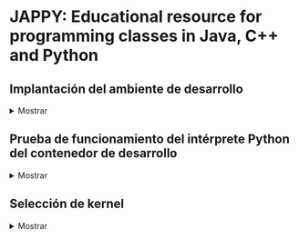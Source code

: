 # JAPPY: Educational resource for programming classes in  Java,  C++ and Python


## Implantación del ambiente de desarrollo

<details>
<summary>Mostrar</summary>

### Software base

Los ejemplos y las tareas de la asignatura se realizarán utilizando `VS Code` como herramienta de desarrollo y Docker como tecnología de infraestructura. Para lograr esto, en su computador deberá instalar:

* [VS Code](https://code.visualstudio.com)
* [Docker desktop](https://docs.docker.com/get-docker/)
* [GitHub CLI](https://github.com/cli/cli#installation) *(Opcional)*


**Observación**: Se recomienda que en la instalación de VS Code, se seleccione la opción **Agregar opción Abrir con VS Code** a archivos y directorios. Esta opción está sólo disponible en forma nativa para la versión de Windows. Si utiliza MacOSX, deberá seguir las instrucciones que se detallan a continuación.

><details>
><summary>Opción "Abrir en VS Code" en MacOSX</summary>
>
>- Abrir Automator
>- Crear un nuevo documento
>- Seleccionar "Acción rápida"
>- Configura "FLujo de trabajo recibe el actual" a `archivos o carpetas` en `cualquier aplicaciòn`
>- Agregar la acción `Ejecutar el script shell` 
>- configurar "Shell" al que utilizan normalmente (p.e. `/bin/bash`)
>- Configurar "Pasar datos de entrada" a `como argumentos`
>- En la sección del código del script, escribir:
><pre>
>   for f in "$@"; do
>     open -a 'Visual Studio Code' "$@"
>   done
></pre>
>- Salvar como  `Abrir en VS Code`
></details>

### Instalación del contenedor de desarrollo 
1) Crear una carpeta y abrir un terminal dentro de esa carpeta:

<figure>
    <div align="center" width="80%">
        <img width="80%" src="https://raw.githubusercontent.com/g-courses/jappy.rc/refs/heads/main/imgs/classroom/paso01.png" alt=""/>
        <br />
        <figure-caption>Figura 1. Ejemplo de creación de carpeta "clases" y el terminal respectivo.</figure-caption>
    </div>
</figure>

<br />

2) Clone este repositorio:

```
git clone https://github.com/g-courses/jappy.classroom.git
```

<figure>
    <div align="center" width="80%">
        <img width="80%" src="https://raw.githubusercontent.com/g-courses/jappy.rc/refs/heads/main/imgs/classroom/paso02-01.png" alt=""/>
        <br />
        <figure-caption>Figura 2a. Clonación a través del comando git.</figure-caption>
    </div>    
</figure>

<br />


Debe verificar que los archivos `.devcontainer.json` y `docker-compose.yml` estén en el directorio creado:

<figure>
    <div align="center" width="80%">
        <img width="60%" src="https://raw.githubusercontent.com/g-courses/jappy.rc/refs/heads/main/imgs/classroom/paso02-02.png" alt=""/>
        <br />
        <figure-caption>Figura 2b. Verificación de los archivos de configuración del ambiente de desarrollo.</figure-caption>
    </div>    
</figure>

<br />

3) En el explorador de archivos, seleccione `Abrir con VS Code` en el menú contextual de la carpeta `codes_examples`.

<figure>
     <div align="center" width="80%">
        <img width="80%" src="https://raw.githubusercontent.com/g-courses/jappy.rc/refs/heads/main/imgs/classroom/paso03.png" alt=""/>
        <br />
        <figure-caption>Figura 3. Selección opción "Abrir con VS Code" en el caso de MacOSX.</figure-caption>
    </div>
</figure>

<br />


4) Una vez que `VS Code` se ejecute, mostrará un aviso como el de la Figura 4. Seleccione **Volver a abrir en el contenedor**.

<figure>
    <div align="center" width="80%">
        <img src="https://raw.githubusercontent.com/g-courses/jappy.rc/refs/heads/main/imgs/classroom/paso04.png" alt=""/>
        <br />
        <figure-caption>Figura 4. VS Code avisa que encontró una configuración de un contenedor de desarrollo, por lo que es necesario abrir nuevamente la carpeta con esta opción.</figure-caption>
    </div>
</figure>

<br />

5) Si el aviso anterior desaparece, entonces seleccione el complemento "Explorador remoto" y abra la carpeta en el contenedor de desarrollo de la asignatura.

<figure>
    <div align="center" width="80%">
    <img width="80%" src="https://raw.githubusercontent.com/g-courses/jappy.rc/refs/heads/main/imgs/classroom/paso05.png" alt=""/>
    <br />
    <figure-caption>Figura 5. Abrir la carpeta en un contenedor de desarrollo. Esta opción abrirá y ejectura el contenedor de desarrollo de la asignatura.</figure-caption>
    </div>
</figure>

<br />

6) Una vez realizado el paso 4 o 5, `VS Code` pasa por distinto estados, tal como muestran en la Figura 6. El primer paso la primera vez se puede demorar debido a que tiene que bajar la imagen del contenedor, cuyo tamaño es de aproximadamente 7 GB.

<figure>
    <div align="center" width="80%">
        <img width="60%" src="https://raw.githubusercontent.com/g-courses/jappy.rc/refs/heads/main/imgs/classroom/paso06.png" alt=""/>
        <br />
        <figure-caption>Figura 6. En la esquina inferior derecha VS Code muestra el estado de preparación del ambiente de desarrollo.</figure-caption>
    </div>
</figure>

<br />

7) Una vez que la imagen está configurada, `VS Code` tendrá una apariencia similar a la que se muestra en la Figura 7.

<figure>
    <div align="center" width="100%">
        <img src="https://raw.githubusercontent.com/g-courses/jappy.rc/refs/heads/main/imgs/classroom/paso07.png" alt=""/>
        <br />
        <figure-caption>Figura 7. Ambiente de desarrollo instalado con éxito. En la sección *WORKSPACE* debe estar las carpetas que se localizan dentro de la carpeta `workpace` en el host.</figure-caption>
    </div>
</figure>

<br />

</details>

## Prueba de funcionamiento del intérprete Python del contenedor de desarrollo

<details>
<summary>Mostrar</summary>

El contenido de desarrollo tiene todo lo necesario para el desarrollo de la asignatura: compiladores de `C++`, `Java` e intérprete de `Python`. Además, tiene los complementos de `VS Code` para facilitar la codificación en estos lenguajes. Se debe destacar que **no es necesario que estas herramientas estén instaladas en su computador**. Esto ya está resuelto a nivel del contenedor de desarrollo.

1) Seleccione la carpeta `notebook-examples` y luego el archvo `python_nb.ipynb`, tal como se muestra en la Figura 8.

<figure>
    <div align="center" width="80%">
        <img src="https://raw.githubusercontent.com/g-courses/jappy.rc/refs/heads/main/imgs/classroom/func01.png" alt=""/>
        <br />
        <figure-caption>Figura 8. Selección de carpetas en el contenedor de desarrollo.</figure-caption>
    </div>
</figure>

<br />

2) Para ejecutar el notebook, es necesario seleccionar un kernel apropiado. Se debe recordar que se debe seleccionar uno que **esté instalado en el contenedor**.


3) Finalmente, presione `Ejecutar todo`. El cuaderno Jupyter debe mostrar un mensaje `Hola mundo`, un grafico sencillo y un diagrama UML. Si lo anterior se cumple, el servidor Jupyter está operando y su ambiente de desarrollo esta listo.

</details>

## Selección de kernel

<details>
<summary>Mostrar</summary>

Para seleccionar un kernel, debe hacer click en el botón `Seleccionar el kernel` en el sector superior derecho de VS Code. Tras seleccionar `Servidor de Jupyter existente`, se debe ingresar la URL del servidor jupyter instalado en el contenedor (`http://localhost:8888`). Debido a que esta es una dirección no segura, se debe aceptar explícitamente la conexión. Estos pasos se muestran en la Figura A.

<figure>
    <div align="center" width="80%">
        <img src="https://raw.githubusercontent.com/g-courses/jappy.rc/refs/heads/main/imgs/classroom/kernel01.png" alt=""/>
        <br />
        <figure-caption>Figura A. Pasos iniciales para seleccionar un kernel en el contenedor.</figure-caption>
    </div>
</figure>

<br />

 Luego de aceptar la conexión no segura, se puede cambiar el nombre que VS Code usará para referenciar el servidor jupyter. En la Figura B, muestra que el nombre por omisión `localhost` se cambia a uno más representativo, como `jappy_server`.

<figure>
    <div align="center" width="100%">
        <img width="80%" src="https://raw.githubusercontent.com/g-courses/jappy.rc/refs/heads/main/imgs/classroom/kernel02.png" alt=""/>
        <br />
        <figure-caption>Figura B. Cambio del nombre lógico del servidor jupyter del contenedor.</figure-caption>
    </div>
</figure>

<br />

Finalmente, se selecciona el kernel a utilizar.

<figure>
    <div align="center" width="80%">
        <img width="80%" src="https://raw.githubusercontent.com/g-courses/jappy.rc/refs/heads/main/imgs/classroom/kernel03.png" alt=""/>
        <br />
        <figure-caption>Figura C. Selección del kernel que se utilizará en el cuaderno jupyter.</figure-caption>
    </div>
</figure>

Una vez finalizado esto pasos, los otros kernels se pueden seleccionar escogiendo el servidor `jappy_server` creado.

</details>
